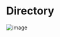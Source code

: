 # Directory
![image](https://github.com/KSI000321/Kium-/assets/122200920/e2e8dd52-49d7-417d-a05f-1eb93e305d90)
